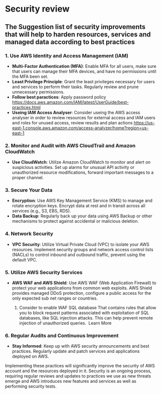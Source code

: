 # Security review

## The Suggestion list of security improvements that will help to harden resources, services and managed data according to best practices

### 1. Use AWS Identity and Access Management (IAM)

- **Multi-Factor Authentication (MFA)**: Enable MFA for all users, make sure that users can manage their MFA devices, and have no permissions until the MFA been set.
- **Least Privilege Principle**: Grant the least privileges necessary for users and services to perform their tasks. Regularly review and prune unnecessary permissions.
- **Follow best paractices**: Apply password policy <https://docs.aws.amazon.com/IAM/latest/UserGuide/best-practices.html>
- **Useing IAM Access Analyser**: Consider useing the AWS access analyser in order to review resources for external access and IAM users and roles for unused access, review results and plan actions <https://us-east-1.console.aws.amazon.com/access-analyzer/home?region=us-east-1>

### 2. Monitor and Audit with AWS CloudTrail and Amazon CloudWatch

- **Use CloudWatch**: Utilize Amazon CloudWatch to monitor and alert on suspicious activities. Set up alarms for unusual API activity or unauthorized resource modifications, forward important messages to a proper channel.

### 3. Secure Your Data

- **Encryption**: Use AWS Key Management Service (KMS) to manage and rotate encryption keys. Encrypt data at rest and in transit across all services (e.g., S3, EBS, RDS).
- **Data Backup**: Regularly back up your data using AWS Backup or other mechanisms to protect against accidental or malicious deletion.

### 4. Network Security

- **VPC Security**: Utilize Virtual Private Cloud (VPC) to isolate your AWS resources. Implement security groups and network access control lists (NACLs) to control inbound and outbound traffic, prevent using the default VPC.

### 5. Utilize AWS Security Services

- **AWS WAF and AWS Shield**: Use AWS WAF (Web Application Firewall) to protect your web applications from common web exploits. AWS Shield provides managed DDoS protection, configure a public access for the only expected sub net ranges or countries.

  1. Consider to enable WAF SQL database That contains rules that allow you to block request patterns associated with exploitation of SQL databases, like SQL injection attacks. This can help prevent remote injection of unauthorized queries.  Learn More

### 6. Regular Audits and Continuous Improvement

- **Stay Informed**: Keep up with AWS security announcements and best practices. Regularly update and patch services and applications deployed on AWS.

Implementing these practices will significantly improve the security of AWS account and the resources deployed in it. Security is an ongoing process, requiring regular reviews and updates to practices we use as new threats emerge and AWS introduces new features and services as well as performing security tests.
